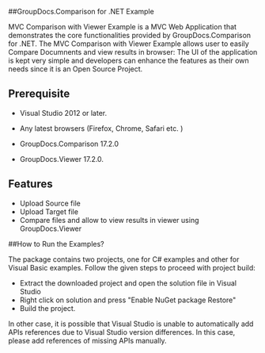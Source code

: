 ##GroupDocs.Comparison for .NET Example

MVC Comparison with Viewer Example is a MVC Web  Application that demonstrates the core functionalities provided by GroupDocs.Comparison for .NET.
The MVC Comparison with Viewer Example allows user to easily Compare Documnents and view results in browser: 
The UI of the application is kept very simple and developers can enhance the features as their own needs since it is an 
Open Source Project.



## Prerequisite

+ Visual Studio 2012 or later.


+ Any latest browsers (Firefox, Chrome, Safari etc. )

+ GroupDocs.Comparison 17.2.0

+ GroupDocs.Viewer 17.2.0.

## Features 



+ Upload Source file
+ Upload Target file
+ Compare files and allow to view results in viewer using GroupDocs.Viewer



##How to Run the Examples?

The package contains two projects, one for C# examples and other for Visual Basic examples. Follow the given steps to proceed with project build:

* Extract the downloaded project and open the solution file in Visual Studio
* Right click on solution and press "Enable NuGet package Restore"
* Build the project.

In other case, it is possible that Visual Studio is unable to automatically add APIs references due to Visual Studio version differences. In this case, please add references of missing APIs manually.
